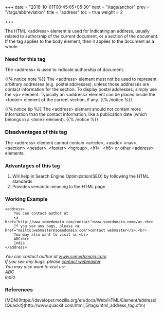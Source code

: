 +++
date = "2016-10-01T00:45:05+05:30"
next = "/tags/anchor"
prev = "/tags/abbreviation"
title = "address"
toc = true
weight = 2

+++

The HTML <span class='tag-span'>&lt;address&gt;</span> element is used for indicating an address, usually related to authorship of the current document, or a section of the document. If the tag applies to the body element, then it applies to the document as a whole.

<h3>Need for this tag</h3>

The <span class='tag-span'>&lt;address&gt;</span> is used to indicate authorship of document.

{{% notice note %}}
  The <span class='tag-span'>&lt;address&gt;</span> element must not be used to represent arbitrary addresses (e.g. postal addresses), unless those addresses are contact information for the section. To display postal addresses, simply use the <span class='tag-span'>&lt;p&gt;</span> element. Typically an <span class='tag-span'>&lt;address&gt;</span> element can be placed inside the <span class='tag-span'>&lt;footer&gt;</span> element of the current section, if any.
{{% /notice %}}

{{% notice tip %}}
  The <span class='tag-span'>&lt;address&gt;</span> element should not contain more information than the contact information, like a publication date (which belongs in a <span class='tag-span'>&lt;time&gt;</span> element).
{{% /notice %}}

<h3>Disadvantages of this tag</h3>
The <span class='tag-span'>&lt;address&gt;</span> element cannot contain
<span class='tag-span'>&lt;article&gt;</span>, <span class='tag-span'>&lt;aside&gt;</span>
<span class='tag-span'>&lt;nav&gt;</span>, <span class='tag-span'>&lt;section&gt;</span>
<span class='tag-span'>&lt;header&gt;</span>, <span class='tag-span'>&lt;footer&gt;</span>
<span class='tag-span'>&lt;hgroup&gt;</span>, <span class='tag-span'>&lt;h1&gt;</span>-
<span class='tag-span'>&lt;h6&gt;</span> or other <span class='tag-span'>&lt;address&gt;</span> elements.

<h3>Advantages of this tag</h3>

<ol>
  <li>Will help in Search Engine Optimization(SEO) by following the HTML standards</li>
  <li>Provides semantic meaning to the HTML page</li>
</ol>

<h3>Working Example</h3>

    <address>
        You can contact author at
        <a href="http://www.somedomain.com/contact">www.somedomain.com</a>.<br>
        If you see any bugs, please <a href="mailto:webmaster@somedomain.com">contact webmaster</a>.<br>
        You may also want to visit us:<br>
        ABC<br>
        India
    </address>

<address>
    You can contact author at <a href="http://www.somedomain.com/contact">www.somedomain.com</a>.<br>
    If you see any bugs, please <a href="mailto:webmaster@somedomain.com">contact webmaster</a>.<br>
    You may also want to visit us:<br>
    ABC<br>
    India

</address>

<h3>References</h3>
[MDN](https://developer.mozilla.org/en/docs/Web/HTML/Element/address)
<br>
[Quackit](http://www.quackit.com/html_5/tags/html_address_tag.cfm)

